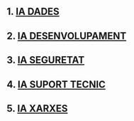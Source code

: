 
## 1. [IA DADES](/IA_DADES/dades.md)

## 2. [IA DESENVOLUPAMENT](/IA_DESENVOLUPAMENT/desenvolupament.md)

## 3. [IA SEGURETAT](/IA_SEGURETAT/seguretat.md)

## 4. [IA SUPORT TECNIC](/IA_SUPORT_TECNIC/suport-tecnic.md)

## 5. [IA XARXES](/IA_XARXES/Xarxes.md)
